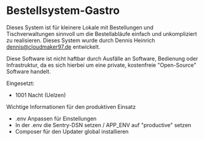 # Bestellsystem-Gastro

Dieses System ist für kleinere Lokale mit Bestellungen und Tischverwaltungen sinnvoll um 
die Bestellabläufe einfach und unkompliziert zu realisieren. Dieses System wurde durch
Dennis Heinrich <dennis@cloudmaker97.de> entwickelt.

Diese Software ist nicht haftbar durch Ausfälle an Software, Bedienung oder Infrastruktur,
da es sich hierbei um eine private, kostenfreie "Open-Source" Software handelt.

Eingesetzt:
- 1001 Nacht (Uelzen)

Wichtige Informationen für den produktiven Einsatz
- .env Anpassen für Einstellungen
- In der .env die Sentry-DSN setzen / APP_ENV auf "productive" setzen
- Composer für den Updater global installieren
